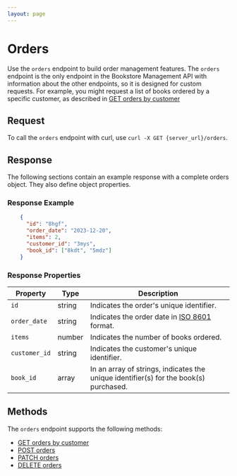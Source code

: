 ```yaml
---
layout: page
---
```

# Orders

Use the `orders` endpoint to build order management features. The `orders` endpoint is the only endpoint in the Bookstore Management API with information about the other endpoints, so it is designed for custom requests. For example, you might request a list of books ordered by a specific customer, as described in [GET orders by customer](get-orders.md)

## Request

To call the `orders` endpoint with curl, use `curl -X GET {server_url}/orders`.

## Response

The following sections contain an example response with a complete orders object. They also define object properties.

### Response Example

```json
    {
      "id": "8hgf",
      "order_date": "2023-12-20",
      "items": 2,
      "customer_id": "3mys", 
      "book_id": ["8kdt", "5mdz"]
    }
```

### Response Properties

| **Property**  | **Type** | **Description**                                                     |
|---------------|----------|---------------------------------------------------------------------|
| `id`    | string   | Indicates the order's unique identifier.                            |
| `order_date`  | string   | Indicates the order date in [ISO 8601](https://www.iso.org/iso-8601-date-and-time-format.html) format.                 |
| `items`       | number   | Indicates the number of books ordered.                              |
| `customer_id` | string   | Indicates the customer's unique identifier. |
| `book_id`     | array    | In an array of strings, indicates the unique identifier(s) for the book(s) purchased.                                    |

## Methods

The `orders` endpoint supports the following methods:

* [GET orders by customer](reference/get-orders.md)
* [POST orders](reference/post-orders.md)
* [PATCH orders](reference/patch-orders.md)
* [DELETE orders](reference/delete-orders.md)
